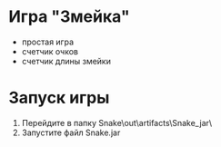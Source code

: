 # Игра "Змейка"  
 - простая игра
 - счетчик очков
 - счетчик длины змейки
# Запуск игры 
1) Перейдите в папку Snake\out\artifacts\Snake_jar\  
2) Запустите файл Snake.jar  

